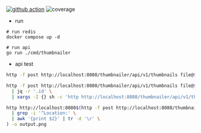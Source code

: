 [![github action](https://github.com/guiunoh/thumbnailer/actions/workflows/go.yml/badge.svg)](https://github.com/guiunoh/thumbnailer/actions/workflows/go.yml)
![coverage](https://img.shields.io/endpoint?url=https://gist.githubusercontent.com/guiunoh/cb32648fb86009af712ddf269c3a49c8/raw/thumbnailer-coverage-badge.json)


* run
```base
# run redis
docker compose up -d

# run api
go run ./cmd/thumbnailer
```

* api test
```bash
http -f post http://localhost:8080/thumbnailer/api/v1/thumbnails file@$PWD/test/sample.jpg rate=RATE50 | jq -r '.id'

http -f post http://localhost:8080/thumbnailer/api/v1/thumbnails file@$PWD/test/sample.jpg rate=RATE50 \
  | jq -r '.id' \
  | xargs -I {} sh -c 'http http://localhost:8080/thumbnailer/api/v1/thumbnails/{} -o {}.png'

http http://localhost:8080$(http -f post http://localhost:8080/thumbnailer/api/v1/thumbnails file@$PWD/test/sample.jpg rate=RATE50 --headers \
  | grep -i '^Location:' \
  | awk '{print $2}' | tr -d '\r' \
) -o output.png

```

